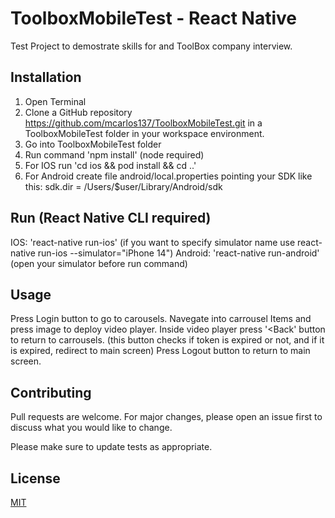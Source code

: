 # ToolboxMobileTest - React Native

Test Project to demostrate skills for and ToolBox company interview.

## Installation

1. Open Terminal
2. Clone a GitHub repository https://github.com/mcarlos137/ToolboxMobileTest.git in a ToolboxMobileTest folder in your workspace environment.
3. Go into ToolboxMobileTest folder
4. Run command 'npm install' (node required)
5. For IOS run 'cd ios && pod install && cd ..' 
6. For Android create file android/local.properties pointing your SDK like this: sdk.dir = /Users/$user/Library/Android/sdk

## Run (React Native CLI required) 

IOS: 'react-native run-ios' (if you want to specify simulator name use react-native run-ios --simulator="iPhone 14")
Android: 'react-native run-android' (open your simulator before run command) 

## Usage

Press Login button to go to carousels.
Navegate into carrousel Items and press image to deploy video player.
Inside video player press '<Back' button to return to carrousels. (this button checks if token is expired or not, and if it is expired, redirect to main screen)
Press Logout button to return to main screen.

## Contributing

Pull requests are welcome. For major changes, please open an issue first
to discuss what you would like to change.

Please make sure to update tests as appropriate.

## License

[MIT](https://choosealicense.com/licenses/mit/)
